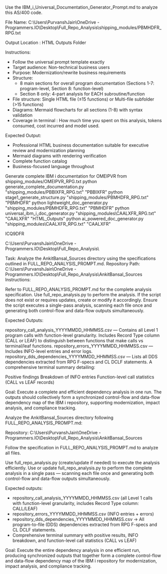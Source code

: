  Use the IBM_i_Universal_Documentation_Generator_Prompt.md to analyze this AS/400 code.

  File Name: C:\Users\PurvanshJain\OneDrive - Programmers.IO\Desktop\Full_Repo_Analysis\shipping_modules/PBMHDFR_RPG.txt

  Output Location : HTML Outputs Folder

  Instructions:
  - Follow the universal prompt template exactly
  - Target audience: Non-technical business users
  - Purpose: Modernization/rewrite business requirements
  - Structure:
    - 8 main sections for overall program documentation (Sections 1-7: program-level, Section 8: function-level)
    - Section 8 only: 4-part analysis for EACH subroutine/function
  - File structure: Single HTML file (≤15 functions) or Multi-file subfolder (>15 functions)
  - Diagrams: Mermaid flowcharts for all sections (1-8) with syntax validation
  - Coverage in terminal : How much time you spent on this analysis, tokens consumed, cost incurred and model used.

  Expected Output:
  - Professional HTML business documentation suitable for executive review and modernization planning
  - Mermaid diagrams with rendering verification
  - Complete function catalog
  - Business-focused language throughout


Generate complete IBM i documentation for OMEIPVR from shipping_modules/OMEIPVR_RPG.txt
python generate_complete_documentation.py "shipping_modules/PBBIXFR_RPG.txt" "PBBIXFR"
python stage1_generate_structure.py "shipping_modules/PBMHDFR_RPG.txt" "PBMHDFR"
python lightweight_doc_generator.py "shipping_modules/PBMHDFR_RPG.txt" "PBMHDFR"
python universal_ibm_i_doc_generator.py "shipping_modules\CAALXFR_RPG.txt" "CAALXFR" "HTML_Outputs"
python ai_powered_doc_generator.py "shipping_modules\CAALXFR_RPG.txt" "CAALXFR"

 
ICQ9DFR

C:\Users\PurvanshJain\OneDrive - Programmers.IO\Desktop\Full_Repo_Analysis\







Task: Analyze the AnkitBansal_Sources directory using the specifications outlined in FULL_REPO_ANALYSIS_PROMPT.md.
Repository Path:
C:\Users\PurvanshJain\OneDrive - Programmers.IO\Desktop\Full_Repo_Analysis\AnkitBansal_Sources
Instructions:

Refer to FULL_REPO_ANALYSIS_PROMPT.md for the complete analysis specification.
Use full_repo_analysis.py to perform the analysis. If the script does not exist or requires updates, create or modify it accordingly.
Ensure the script executes a single-pass analysis, scanning each file once and generating both control-flow and data-flow outputs simultaneously.

Expected Outputs:

repository_call_analysis_YYYYMMDD_HHMMSS.csv — Contains all Level 1 program calls with function-level granularity. Includes Record Type column (CALL or LEAF) to distinguish between functions that make calls vs terminal/leaf functions.
repository_errors_YYYYMMDD_HHMMSS.csv — Includes INFO-level entries and error logs.
repository_dds_dependencies_YYYYMMDD_HHMMSS.csv — Lists all DDS dependencies extracted from RPG F-specs and CL DCLF statements.
A comprehensive terminal summary detailing:

Positive findings
Breakdown of INFO entries
Function-level call statistics (CALL vs LEAF records)



Goal:
Execute a complete and efficient dependency analysis in one run. The outputs should collectively form a synchronized control-flow and data-flow dependency map of the IBM i repository, supporting modernization, impact analysis, and compliance tracking.



  Analyze the AnkitBansal_Sources directory following FULL_REPO_ANALYSIS_PROMPT.md:       

  Repository: C:\Users\PurvanshJain\OneDrive -
  Programmers.IO\Desktop\Full_Repo_Analysis\AnkitBansal_Sources

  Follow the specification in FULL_REPO_ANALYSIS_PROMPT.md to analyze all
  files.

  Use full_repo_analysis.py (create/update if needed) to execute the analysis
  efficiently. Use or update full_repo_analysis.py to perform the complete analysis in a single pass — scanning each file once and generating both control-flow and data-flow outputs simultaneously.

  Expected outputs:
  - repository_call_analysis_YYYYMMDD_HHMMSS.csv (all Level 1 calls with function-level granularity, includes Record Type column: CALL/LEAF)
  - repository_errors_YYYYMMDD_HHMMSS.csv (INFO entries + errors)
  - repository_dds_dependencies_YYYYMMDD_HHMMSS.csv → All program-to-file (DDS) dependencies extracted from RPG F-specs and CL DCLF statements.
  - Comprehensive terminal summary with positive results, INFO breakdown, and function-level call statistics (CALL vs LEAF)

Goal:
Execute the entire dependency analysis in one efficient run, producing synchronized outputs that together form a complete control-flow and data-flow dependency map of the IBM i repository for modernization, impact analysis, and compliance tracking.